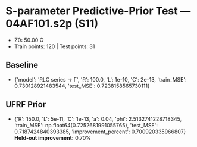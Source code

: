 # S-parameter Predictive-Prior Test — 04AF101.s2p (S11)
- Z0: 50.00 Ω
- Train points: 120  |  Test points: 31

## Baseline
- {'model': 'RLC series -> Γ', 'R': 100.0, 'L': 1e-10, 'C': 2e-13, 'train_MSE': 0.730128921483544, 'test_MSE': 0.7238158565730111}

## UFRF Prior
- {'R': 150.0, 'L': 5e-11, 'C': 1e-13, 'a': 0.04, 'phi': 2.5132741228718345, 'train_MSE': np.float64(0.7252681991055765), 'test_MSE': 0.7187424840393385, 'improvement_percent': 0.700920335966807}
**Held-out improvement:** 0.70%